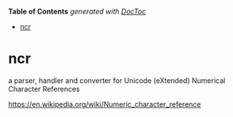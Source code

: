 <!-- START doctoc generated TOC please keep comment here to allow auto update -->
<!-- DON'T EDIT THIS SECTION, INSTEAD RE-RUN doctoc TO UPDATE -->
**Table of Contents**  *generated with [DocToc](https://github.com/thlorenz/doctoc)*

- [ncr](#ncr)

<!-- END doctoc generated TOC please keep comment here to allow auto update -->

# ncr
a parser, handler and converter for Unicode (eXtended) Numerical Character References


https://en.wikipedia.org/wiki/Numeric_character_reference

<!--

API Usage over currently active projects:

   2 as_chr
   2 as_csg
   2 as_sfncr
   3 analyze
   3 as_rsg
   3 chr_from_cid_and_csg
   4 jzr_as_uchr
   5 normalize_to_pua
   6 as_cid
  13 as_fncr
  16 as_uchr
  27 is_inner_glyph
  33 chrs_from_text


 -->
 
